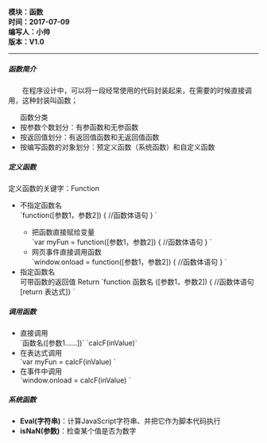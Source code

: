 <!DOCTYPE html>
<html xmlns="http://www.w3.org/1999/xhtml">
<head>
<meta http-equiv="Content-Type" content="text/html; charset=utf-8"/>
    <title>html5中使用CSS的方法</title>
</head>
<body>
    <div>
		<strong>
			模块：函数<br/>
			时间：2017-07-09<br/>
			编写人：小帅<br/>
			版本：V1.0						
		</strong>
	</div>	
    <hr/>	
	<div>
		<h5>函数简介</h5>
		<p style="text-indent:2em">
		在程序设计中，可以将一段经常使用的代码封装起来，在需要的时候直接调用，这种封装叫函数；
		<ul>函数分类
			<li>按参数个数划分：有参函数和无参函数</li>
			<li>按返回值划分：有返回值函数和无返回值函数</li>
			<li>按编写函数的对象划分：预定义函数（系统函数）和自定义函数</li>
		</ul>
		<p>	
	</div>
	<div>
		<h5>定义函数</h5>
		<p>定义函数的关键字：Function</p>
		<ul>
			<li>不指定函数名</li>
			`function([参数1，参数2]) { //函数体语句 } `
				<ul>
					<li>把函数直接赋给变量</li>
					`var myFun  = function([参数1，参数2]) { //函数体语句 } `
					<li>网页事件直接调用函数</li>
					`window.onload = function([参数1，参数2]) { //函数体语句 } `
				</ul>
			<li>指定函数名</li>
			可带函数的返回值 Return
			`function 函数名 ([参数1，参数2]) { //函数体语句  [return 表达式]} `
		</ul>
	</div>
	<div>
		<h5>调用函数</h5>
		<ul>
			<li>直接调用</li>
			`函数名([参数1……])`  
			`calcF(inValue)`
			<li>在表达式调用</li>
			`var myFun  = calcF(inValue) `
			<li>在事件中调用</li>
			`window.onload = calcF(inValue) `
		</ul>
	</div>
	<div>
		<h5>系统函数</h5>
		<ul>
			<li><b>Eval(字符串)</b>：计算JavaScript字符串、并把它作为脚本代码执行</li>
			<li><b>isNaN(参数)</b>：检查某个值是否为数字</li>
		</ul>
	</div>
</body>
</html>